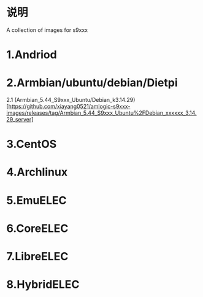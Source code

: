 # 说明
A collection of images for s9xxx

# 1.Andriod

# 2.Armbian/ubuntu/debian/Dietpi
2.1 (Armbian_5.44_S9xxx_Ubuntu/Debian_k3.14.29)
[https://github.com/xiayang0521/amlogic-s9xxx-images/releases/tag/Armbian_5.44_S9xxx_Ubuntu%2FDebian_xxxxxx_3.14.29_server]
# 3.CentOS


# 4.Archlinux


# 5.EmuELEC


# 6.CoreELEC


# 7.LibreELEC


# 8.HybridELEC
